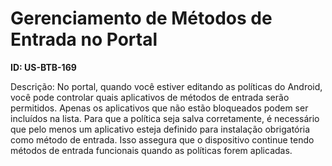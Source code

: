 # Gerenciamento de Métodos de Entrada no Portal

**ID: US-BTB-169**

Descrição: No portal, quando você estiver editando as políticas do Android, você pode controlar quais aplicativos de métodos de entrada serão permitidos. Apenas os aplicativos que não estão bloqueados podem ser incluídos na lista. Para que a política seja salva corretamente, é necessário que pelo menos um aplicativo esteja definido para instalação obrigatória como método de entrada. Isso assegura que o dispositivo continue tendo métodos de entrada funcionais quando as políticas forem aplicadas.